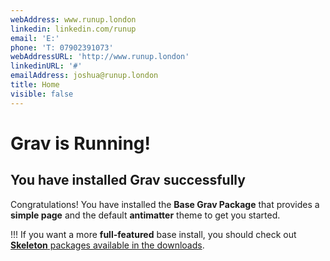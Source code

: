 ```yaml
---
webAddress: www.runup.london
linkedin: linkedin.com/runup
email: 'E:'
phone: 'T: 07902391073'
webAddressURL: 'http://www.runup.london'
linkedinURL: '#'
emailAddress: joshua@runup.london
title: Home
visible: false
---
```


# Grav is Running!
## You have installed **Grav** successfully

Congratulations! You have installed the **Base Grav Package** that provides a **simple page** and the default **antimatter** theme to get you started.

!!! If you want a more **full-featured** base install, you should check out [**Skeleton** packages available in the downloads](http://getgrav.org/downloads).
